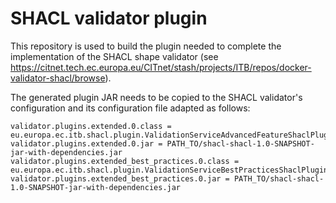 # SHACL validator plugin

This repository is used to build the plugin needed to complete the implementation of the SHACL shape validator
(see https://citnet.tech.ec.europa.eu/CITnet/stash/projects/ITB/repos/docker-validator-shacl/browse).

The generated plugin JAR needs to be copied to the SHACL validator's configuration and its configuration file
adapted as follows:
```
validator.plugins.extended.0.class = eu.europa.ec.itb.shacl.plugin.ValidationServiceAdvancedFeatureShaclPlugin
validator.plugins.extended.0.jar = PATH_TO/shacl-shacl-1.0-SNAPSHOT-jar-with-dependencies.jar
validator.plugins.extended_best_practices.0.class = eu.europa.ec.itb.shacl.plugin.ValidationServiceBestPracticesShaclPlugin
validator.plugins.extended_best_practices.0.jar = PATH_TO/shacl-shacl-1.0-SNAPSHOT-jar-with-dependencies.jar
```